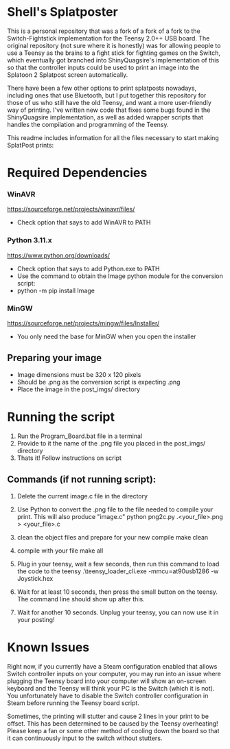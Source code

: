 # Shell's Splatposter

This is a personal repository that was a fork of a fork of a fork to the Switch-Fightstick implementation for the Teensy 2.0++ USB board.
The original repository (not sure where it is honestly) was for allowing people to use a Teensy as the brains to a fight stick for fighting games
on the Switch, which eventually got branched into ShinyQuagsire's implementation of this so that the controller inputs could be used
to print an image into the Splatoon 2 Splatpost screen automatically.

There have been a few other options to print splatposts nowadays, including ones that use Bluetooth, but I put together this repository
for those of us who still have the old Teensy, and want a more user-friendly way of printing.
I've written new code that fixes some bugs found in the ShinyQuagsire implementation, as well as added wrapper scripts that handles the compilation and programming of the Teensy.

This readme includes information for all the files necessary to start making SplatPost prints:
# Required Dependencies
### WinAVR
https://sourceforge.net/projects/winavr/files/
 - Check option that says to add WinAVR to PATH

### Python 3.11.x
https://www.python.org/downloads/
 - Check option that says to add Python.exe to PATH
 - Use the command to obtain the Image python module for the conversion script:
 - python -m pip install Image

### MinGW
https://sourceforge.net/projects/mingw/files/Installer/
 - You only need the base for MinGW when you open the installer


## Preparing your image
 - Image dimensions must be 320 x 120 pixels
 - Should be .png as the conversion script is expecting .png
 - Place the image in the post_imgs/ directory
 
# Running the script
1. Run the Program_Board.bat file in a terminal
2. Provide to it the name of the .png file you placed in the post_imgs/ directory
3. Thats it! Follow instructions on script

## Commands (if not running script):
1. Delete the current image.c file in the directory

2. Use Python to convert the .png file to the file needed to compile your print. This will also produce "image.c"
python png2c.py .\<your_file>.png > <your_file>.c

3. clean the object files and prepare for your new compile
make clean

4. compile with your file
make all

5. Plug in your teensy, wait a few seconds, then run this command to load the code to the teensy
.\teensy_loader_cli.exe -mmcu=at90usb1286 -w Joystick.hex

6. Wait for at least 10 seconds, then press the small button on the teensy. The command line should show up after this.
7. Wait for another 10 seconds. Unplug your teensy, you can now use it in your posting!

# Known Issues
Right now, if you currently have a Steam configuration enabled that allows Switch controller inputs on your computer, you may run into an issue where plugging the Teensy board into your computer will show an on-screen keyboard and the Teensy will think your PC is the Switch (which it is not).
You unfortunately have to disable the Switch controller configuration in Steam before running the Teensy board script.

Sometimes, the printing will stutter and cause 2 lines in your print to be offset. This has been determined to be caused by the Teensy overheating!
Please keep a fan or some other method of cooling down the board so that it can continuously input to the switch without stutters.